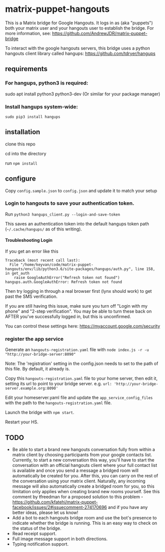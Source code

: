 # matrix-puppet-hangouts

This is a Matrix bridge for Google Hangouts.
It logs in as (aka "puppets") both your matrix user and your hangouts user to
establish the bridge. For more information, see:
https://github.com/AndrewJDR/matrix-puppet-bridge

To interact with the google hangouts servers, this bridge uses a python hangouts client library called hangups:
https://github.com/tdryer/hangups

## requirements

### For hangups, python3 is required:
sudo apt install python3 python3-dev
(Or similar for your package manager)

### Install hangups system-wide:
`sudo pip3 install hangups`

## installation

clone this repo

cd into the directory

run `npm install`

## configure

Copy `config.sample.json` to `config.json` and update it to match your setup

### Login to hangouts to save your authentication token.

Run `python3 hangups_client.py --login-and-save-token`

This saves an authentication token into the default hangups token path (`~/.cache/hangups/` as of this writing).

#### Troubleshooting Login

If you get an error like this

```
Traceback (most recent call last):
  File "/home/keyvan/code/matrix-puppet-hangouts/env/lib/python3.6/site-packages/hangups/auth.py", line 158, in get_auth
    raise GoogleAuthError("Refresh token not found")
hangups.auth.GoogleAuthError: Refresh token not found
```

Then try logging in through a real browser first (lynx should work) to get past the SMS verification.

If you are still having this issue, make sure you turn off "Login with my phone" and "2-step verification". You may be able to turn these back on AFTER you've successfully logged in, but this is unconfirmed.

You can control these settings here: https://myaccount.google.com/security

### register the app service

Generate an `hangouts-registration.yaml` file with `node index.js -r -u "http://your-bridge-server:8090"`

Note: The 'registration' setting in the config.json needs to set to the path of this file. By default, it already is.

Copy this `hangouts-registration.yaml` file to your home server, then edit it, setting its url to point to your bridge server. e.g. `url: 'http://your-bridge-server.example.org:8090'`

Edit your homeserver.yaml file and update the `app_service_config_files` with the path to the `hangouts-registration.yaml` file.

Launch the bridge with ```npm start```.

Restart your HS.

## TODO
* Be able to start a brand new hangouts conversation fully from within a matrix client by choosing participants from your google contacts list. Currently, to start a new conversation this way, you'll have to start the conversation with an official hangouts client where your full contact list is available and once you send a message a bridged room will automatically be created for you. After this, you can carry on the rest of the conversation using your matrix client. Naturally, any incoming message will also automatically create a bridged room for you, so this limitation only applies when creating brand new rooms yourself. See this comment by tfreedman for a proposed solution to this problem - https://github.com/kfatehi/matrix-puppet-facebook/issues/2#issuecomment-274170696 and if you have any better ideas, please let us know!
* Add a bot to each hangouts bridge room and use the bot's presence to indicate whether the bridge is running. This is an easy way to check on the status of the bridge.
* Read receipt support.
* Full image message support in both directions.
* Typing notification support.
